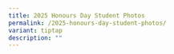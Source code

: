 ```yaml
---
title: 2025 Honours Day Student Photos
permalink: /2025-honours-day-student-photos/
variant: tiptap
description: ""
---
```

